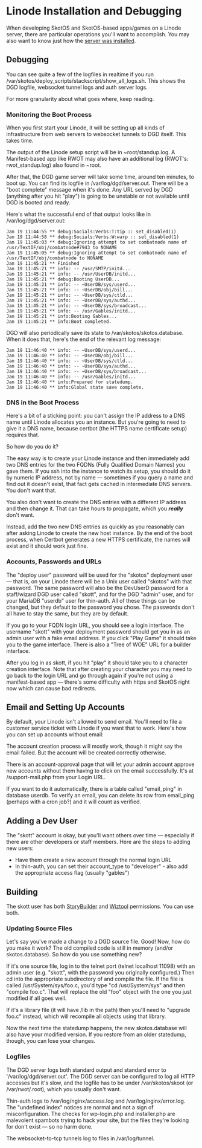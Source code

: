 # Linode Installation and Debugging

When developing SkotOS and SkotOS-based apps/games on a Linode server, there are particular operations you'll want to accomplish. You may also want to know just how the [server was installed](./setup_vps.md).

## Debugging

You can see quite a few of the logfiles in realtime if you run /var/skotos/deploy_scripts/stackscript/show_all_logs.sh. This shows the DGD logfile, websocket tunnel logs and auth server logs.

For more granularity about what goes where, keep reading.

### Monitoring the Boot Process

When you first start your Linode, it will be setting up all kinds of infrastructure from web servers to websocket tunnels to DGD itself. This takes time.

The output of the Linode setup script will be in \~root/standup.log. A Manifest-based app like RWOT may also have an additional log (RWOT's: rwot_standup.log) also found in \~root.

After that, the DGD game server will take some time, around ten minutes, to boot up. You can find its logfile in /var/log/dgd/server.out. There will be a "boot complete" message when it's done. Any URL served by DGD (anything after you hit "play") is going to be unstable or not available until DGD is booted and ready.

Here's what the successful end of that output looks like in /var/log/dgd/server.out:

~~~
Jan 19 11:44:55 ** debug:Socials:Verbs:T:tip :: set_disabled(1)
Jan 19 11:44:58 ** debug:Socials:Verbs:W:warp :: set_disabled(1)
Jan 19 11:45:03 ** debug:Ignoring attempt to set combatnode name of /usr/TextIF/obj/combatnode#7943 to NONAME
Jan 19 11:45:05 ** debug:Ignoring attempt to set combatnode name of /usr/TextIF/obj/combatnode to NONAME
Jan 19 11:45:21 ** Finished
Jan 19 11:45:21 ** info: -- /usr/SMTP/initd...
Jan 19 11:45:21 ** info: -- /usr/UserDB/initd...
Jan 19 11:45:21 ** debug:Booting UserDB...
Jan 19 11:45:21 ** info: -- ~UserDB/sys/userd...
Jan 19 11:45:21 ** info: -- ~UserDB/obj/bill...
Jan 19 11:45:21 ** info: -- ~UserDB/sys/ctld...
Jan 19 11:45:21 ** info: -- ~UserDB/sys/authd...
Jan 19 11:45:21 ** info: -- ~UserDB/sys/broadcast...
Jan 19 11:45:21 ** info: -- /usr/Gables/initd...
Jan 19 11:45:21 ** info:Booting Gables...
Jan 19 11:45:21 ** info:Boot completed.
~~~

DGD will also periodically save its state to /var/skotos/skotos.database. When it does that, here's the end of the relevant log message:

~~~
Jan 19 11:46:40 ** info: -- ~UserDB/sys/userd...
Jan 19 11:46:40 ** info: -- ~UserDB/obj/bill...
Jan 19 11:46:40 ** info: -- ~UserDB/sys/ctld...
Jan 19 11:46:40 ** info: -- ~UserDB/sys/authd...
Jan 19 11:46:40 ** info: -- ~UserDB/sys/broadcast...
Jan 19 11:46:40 ** info: -- /usr/Gables/initd...
Jan 19 11:46:40 ** info:Prepared for statedump.
Jan 19 11:46:40 ** info:Global state save complete.
~~~

### DNS in the Boot Process

Here's a bit of a sticking point: you can't assign the IP address to a DNS name until Linode allocates you an instance. But you're going to need to give it a DNS name, because certbot (the HTTPS name certificate setup) requires that.

So how do you do it?

The easy way is to create your Linode instance and then immediately add two DNS entries for the two FQDNs (Fully Qualified Domain Names) you gave them. If you ssh into the instance to watch its setup, you should do it by numeric IP address, not by name &mdash; sometimes if you query a name and find out it doesn't exist, that fact gets cached in intermediate DNS servers. You don't want that.

You also don't want to create the DNS entries with a different IP address and then change it. That can take hours to propagate, which you ***really*** don't want.

Instead, add the two new DNS entries as quickly as you reasonably can after asking Linode to create the new host instance. By the end of the boot process, when Certbot generates a new HTTPS certificate, the names will exist and it should work just fine.

### Accounts, Passwords and URLs

The "deploy user" password will be used for the "skotos" deployment user &mdash; that is, on your Linode there will be a Unix user called "skotos" with that password. The same password will also be the DevUserD password for a staff/wizard DGD user called "skott", and for the DGD "admin" user, and for your MariaDB "userdb" user for thin-auth. All of these things can be changed, but they default to the password you chose. The passwords don't all have to stay the same, but they are by default.

If you go to your FQDN login URL, you should see a login interface. The username "skott" with your deployment password should get you in as an admin user with a fake email address. If you click "Play Game" it should take you to the game interface. There is also a "Tree of WOE" URL for a builder interface.

After you log in as skott, if you hit "play" it should take you to a character creation interface. Note that after creating your character you may need to go back to the login URL and go through again if you're not using a manifest-based app &mdash; there's some difficulty with https and SkotOS right now which can cause bad redirects.

## Email and Setting Up Accounts

By default, your Linode isn't allowed to send email. You'll need to file a customer service ticket with Linode if you want that to work. Here's how you can set up accounts without email:

The account creation process will mostly work, though it might say the email failed. But the account will be created correctly otherwise.

There is an account-approval page that will let your admin account approve new accounts without them having to click on the email successfully. It's at /support-mail.php from your Login URL.

If you want to do it automatically, there is a table called "email_ping" in database userdb. To verify an email, you can delete its row from email_ping (perhaps with a cron job?) and it will count as verified.

## Adding a Dev User

The "skott" account is okay, but you'll want others over time &mdash; especially if there are other developers or staff members. Here are the steps to adding new users:

* Have them create a new account through the normal login URL
* In thin-auth, you can set their account_type to "developer" - also add the appropriate access flag (usually "gables")

## Building

The skott user has both [StoryBuilder](../Story_Builder/) and [Wiztool](../Developer/SkotOS_Wiztool.md) permissions. You can use both.

### Updating Source Files

Let's say you've made a change to a DGD source file. Good! Now, how do you make it work? The old compiled code is still in memory (and/or skotos.database). So how do you use something new?

If it's one source file, log in to the telnet port (telnet localhost 11098) with an admin user (e.g. "skott", with the password you originally configured.) Then cd into the appropriate subdirectory of and compile the file. If the file is called /usr/System/sys/foo.c, you'd type "cd /usr/System/sys" and then "compile foo.c". That will replace the old "foo" object with the one you just modified if all goes well.

If it's a library file (it will have /lib in the path) then you'll need to "upgrade foo.c" instead, which will recompile all objects using that library.

Now the next time the statedump happens, the new skotos.database will also have your modified version. If you restore from an older statedump, though, you can lose your changes.

### Logfiles

The DGD server logs both standard output and standard error to '/var/log/dgd/server.out'. The DGD server can be configured to log all HTTP accesses but it's slow, and the logfile has to be under /var/skotos/skoot (or /var/rwot/.root), which you usually don't want.

Thin-auth logs to /var/log/nginx/access.log and /var/log/nginx/error.log. The "undefined index" notices are normal and not a sign of misconfiguration. The checks for wp-login.php and installer.php are malevolent spambots trying to hack your site, but the files they're looking for don't exist &mdash; so no harm done.

The websocket-to-tcp tunnels log to files in /var/log/tunnel.
